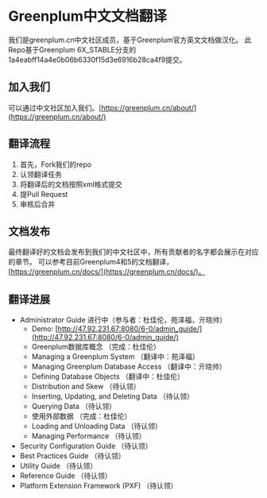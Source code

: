 # Greenplum中文文档翻译
我们是greenplum.cn中文社区成员，基于Greenplum官方英文文档做汉化。
此Repo基于Greenplum 6X_STABLE分支的1a4eabff14a4e0b06b6330f15d3e6916b28ca4f9提交。
## 加入我们
可以通过中文社区加入我们。[https://greenplum.cn/about/](https://greenplum.cn/about/)
## 翻译流程

 1. 首先，Fork我们的repo
 2. 认领翻译任务
 3. 将翻译后的文档按照xml格式提交
 4. 提Pull Request
 5. 审核后合并

## 文档发布
最终翻译好的文档会发布到我们的中文社区中，所有贡献者的名字都会展示在对应的章节。
可以参考目前Greenplum4和5的文档翻译，[https://greenplum.cn/docs/](https://greenplum.cn/docs/)。

## 翻译进展
- Administrator Guide 进行中（参与者：杜佳伦，苑泽福，亓晓帅）
    - Demo: [http://47.92.231.67:8080/6-0/admin_guide/](http://47.92.231.67:8080/6-0/admin_guide/)
	- Greenplum数据库概念 （完成：杜佳伦）
	- Managing a Greenplum System （翻译中：苑泽福）
	- Managing Greenplum Database Access （翻译中：亓晓帅）
	- Defining Database Objects （翻译中：杜佳伦）
	- Distribution and Skew （待认领）
	- Inserting, Updating, and Deleting Data （待认领）
	- Querying Data （待认领）
	- 使用外部数据 （完成：杜佳伦）
	- Loading and Unloading Data （待认领）
	- Managing Performance （待认领）
- Security Configuration Guide （待认领）
- Best Practices Guide （待认领）
- Utility Guide （待认领）
- Reference Guide （待认领）
- Platform Extension Framework (PXF) （待认领）
